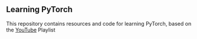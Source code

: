 ## Learning PyTorch
This repository contains resources and code for learning PyTorch, based on the [YouTube]([url](https://www.youtube.com/playlist?list=PLhhyoLH6IjfxeoooqP9rhU3HJIAVAJ3Vz)) Playlist
